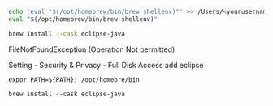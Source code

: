 ```sh
echo 'eval "$(/opt/homebrew/bin/brew shellenv)"' >> /Users/<yourusername>/.zprofile
eval "$(/opt/homebrew/bin/brew shellenv)"

brew install --cask eclipse-java
```



FileNotFoundException (Operation Not permitted)

Setting - Security & Privacy - Full Disk Access add eclipse



```
expor PATH=${PATH}: /opt/homebre/bin

brew install --cask eclipse-java
```